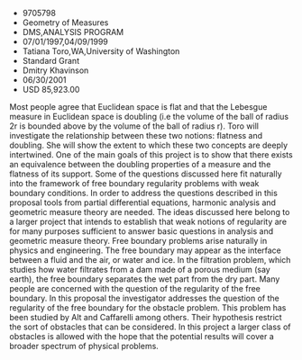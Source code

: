 
* 9705798
* Geometry of Measures
* DMS,ANALYSIS PROGRAM
* 07/01/1997,04/09/1999
* Tatiana Toro,WA,University of Washington
* Standard Grant
* Dmitry Khavinson
* 06/30/2001
* USD 85,923.00

Most people agree that Euclidean space is flat and that the Lebesgue measure in
Euclidean space is doubling (i.e the volume of the ball of radius 2r is bounded
above by the volume of the ball of radius r). Toro will investigate the
relationship between these two notions: flatness and doubling. She will show the
extent to which these two concepts are deeply intertwined. One of the main goals
of this project is to show that there exists an equivalence between the doubling
properties of a measure and the flatness of its support. Some of the questions
discussed here fit naturally into the framework of free boundary regularity
problems with weak boundary conditions. In order to address the questions
described in this proposal tools from partial differential equations, harmonic
analysis and geometric measure theory are needed. The ideas discussed here
belong to a larger project that intends to establish that weak notions of
regularity are for many purposes sufficient to answer basic questions in
analysis and geometric measure theory. Free boundary problems arise naturally in
physics and engineering. The free boundary may appear as the interface between a
fluid and the air, or water and ice. In the filtration problem, which studies
how water filtrates from a dam made of a porous medium (say earth), the free
boundary separates the wet part from the dry part. Many people are concerned
with the question of the regularity of the free boundary. In this proposal the
investigator addresses the question of the regularity of the free boundary for
the obstacle problem. This problem has been studied by Alt and Caffarelli among
others. Their hypothesis restrict the sort of obstacles that can be considered.
In this project a larger class of obstacles is allowed with the hope that the
potential results will cover a broader spectrum of physical problems.
